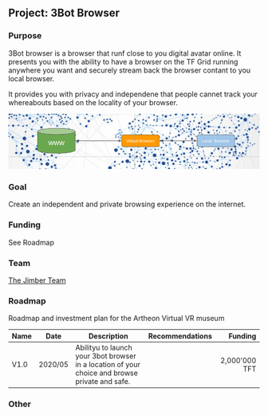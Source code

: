 ## Project: 3Bot Browser

### Purpose
3Bot browser is a browser that runf close to you digital avatar online.  It presents you with the ability to have a browser on the TF Grid running anywhere you want and securely stream back the browser contant to you local browser.  

It provides you with privacy and independene that people cannet track your whereabouts based on the locality of your browser.

![](./img/3botbrowser.png)

### Goal
Create an independent and private browsing experience on the internet.

### Funding
See Roadmap

### Team

[The Jimber Team](https://www.jimber.org/securityBroker.html)

### Roadmap

Roadmap and investment plan for the Artheon Virtual VR museum

| Name         | Date   | Description | Recommendations | Funding |
|:-------------|--------|-------------|-----------------|---------:|
| V1.0 |  2020/05 | Abilityu to launch your 3bot browser in a location of your choice and browse private and safe. |  |2,000'000 TFT |

### Other